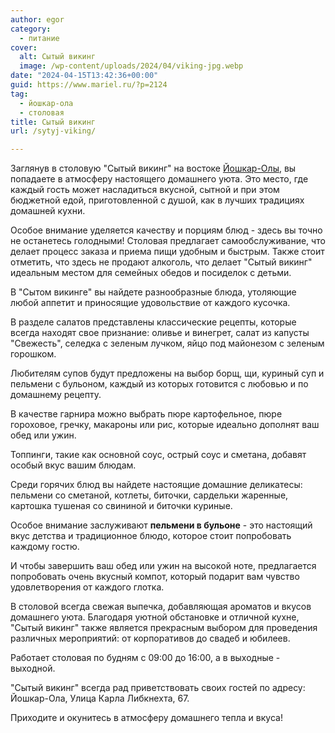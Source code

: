 ```yaml
---
author: egor
category:
  - питание
cover:
  alt: Сытый викинг
  image: /wp-content/uploads/2024/04/viking-jpg.webp
date: "2024-04-15T13:42:36+00:00"
guid: https://www.mariel.ru/?p=2124
tag:
  - йошкар-ола
  - столовая
title: Сытый викинг
url: /sytyj-viking/

---
```

Заглянув в столовую "Сытый викинг" на востоке [Йошкар-Олы](/2910-yoshkar-ola/), вы попадаете в атмосферу настоящего домашнего уюта. Это место, где каждый гость может насладиться вкусной, сытной и при этом бюджетной едой, приготовленной с душой, как в лучших традициях домашней кухни.

Особое внимание уделяется качеству и порциям блюд \- здесь вы точно не останетесь голодными! Столовая предлагает самообслуживание, что делает процесс заказа и приема пищи удобным и быстрым. Также стоит отметить, что здесь не продают алкоголь, что делает "Сытый викинг" идеальным местом для семейных обедов и посиделок с детьми.

В "Сытом викинге" вы найдете разнообразные блюда, утоляющие любой аппетит и приносящие удовольствие от каждого кусочка.

В разделе салатов представлены классические рецепты, которые всегда находят свое признание: оливье и винегрет, салат из капусты "Свежесть", селедка с зеленым лучком, яйцо под майонезом с зеленым горошком.

Любителям супов будут предложены на выбор борщ, щи, куриный суп и пельмени с бульоном, каждый из которых готовится с любовью и по домашнему рецепту.

В качестве гарнира можно выбрать пюре картофельное, пюре гороховое, гречку, макароны или рис, которые идеально дополнят ваш обед или ужин.

Топпинги, такие как основной соус, острый соус и сметана, добавят особый вкус вашим блюдам.

Среди горячих блюд вы найдете настоящие домашние деликатесы: пельмени со сметаной, котлеты, биточки, сардельки жаренные, картошка тушеная со свининой и биточки куриные.

Особое внимание заслуживают **пельмени в бульоне** \- это настоящий вкус детства и традиционное блюдо, которое стоит попробовать каждому гостю.

И чтобы завершить ваш обед или ужин на высокой ноте, предлагается попробовать очень вкусный компот, который подарит вам чувство удовлетворения от каждого глотка.

В столовой всегда свежая выпечка, добавляющая ароматов и вкусов домашнего уюта. Благодаря уютной обстановке и отличной кухне, "Сытый викинг" также является прекрасным выбором для проведения различных мероприятий: от корпоративов до свадеб и юбилеев.

Работает столовая по будням с 09:00 до 16:00, а в выходные - выходной.

"Сытый викинг" всегда рад приветствовать своих гостей по адресу: Йошкар-Ола, Улица Карла Либкнехта, 67.

Приходите и окунитесь в атмосферу домашнего тепла и вкуса!

